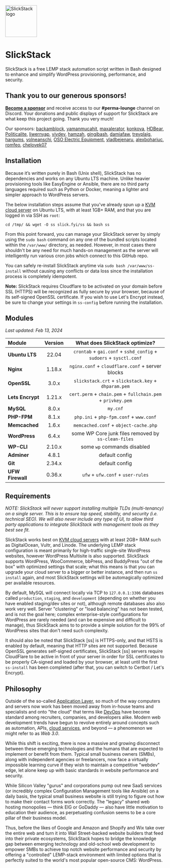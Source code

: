 <img alt="SlickStack logo" src="https://slickstack.io/wp-content/uploads/2022/11/slickstack-logo-smooth-512x512-1.png" width="100px">

# SlickStack

SlickStack is a free LEMP stack automation script written in Bash designed to enhance and simplify WordPress provisioning, performance, and security.

## Thank you to our generous sponsors!

[**Become a sponsor**](https://github.com/sponsors/jessuppi) and receive access to our **#perma-lounge** channel on Discord. Your donations and public displays of support for SlickStack are what keep this project going. Thank you very much!

Our sponsors: [backamblock](https://github.com/backamblock), [yamanmucahit](https://github.com/yamanmucahit), [maxalerator](https://github.com/maxalerator), [konkova](https://github.com/konkova), [HDBear](https://github.com/HDBear), [Politicalite](https://github.com/politicalite), [liwernyap](https://github.com/liwernyap), [vivdev](https://github.com/vivdev), [hamzah](https://github.com/hamzah), [gingibash](https://github.com/gingibash), [damiafaw](https://github.com/damiafaw), [trevplaig](https://github.com/trevplaig), [hargums](https://github.com/hargums), [volneanschi](https://github/volneanschi), [OSO Electric Equipment](https://github.com/Oso-Electric-Equipment), [vladbejenaru](https://github.com/vladbejenaru), [alexbohariuc](https://github.com/alexbohariuc), [romfeo](https://github/romfeo), [chelovek07](https://github/chelovek07)

## Installation

Because it’s written purely in Bash (Unix shell), SlickStack has no dependencies and works on any Ubuntu LTS machine. Unlike heavier provisioning tools like EasyEngine or Ansible, there are no third party languages required such as Python or Docker, meaning a lighter and simpler approach to WordPress servers.

The below installation steps assume that you've already spun up a [KVM cloud server](https://slickstack.io/hosting) on Ubuntu LTS, with at least 1GB+ RAM, and that you are logged in via SSH as `root`:

```
cd /tmp/ && wget -O ss slick.fyi/ss && bash ss
```

From this point forward, you can manage your SlickStack server by simply using the `sudo bash` command on any one of the bundled scripts located within the `/var/www/` directory, as needed. However, in most cases there shouldn't be any need for much hands-on management as the server will intelligently run various cron jobs which connect to this GitHub repo.

You can safely re-install SlickStack anytime via `sudo bash /var/www/ss-install` without causing any conflicts or data loss since the installation process is completely idempotent.

**Note:** SlickStack requires Cloudflare to be activated on your domain before SSL (HTTPS) will be recognized as fully secure by your browser, because of its self-signed OpenSSL certificate. If you wish to use Let's Encrypt instead, be sure to change your settings in `ss-config` before running the installation.

## Modules

*Last updated: Feb 13, 2024*

| Module | Version | What does SlickStack optimize? |
| :------------- | :----------: | :----------: |
| **Ubuntu LTS** | 22.04 | `crontab` + `gai.conf` + `sshd_config` + `sudoers` + `sysctl.conf` |
| **Nginx** | 1.18.x | `nginx.conf` + `cloudflare.conf` + server blocks |
| **OpenSSL** | 3.0.x | `slickstack.crt` + `slickstack.key` + `dhparam.pem` |
| **Lets Encrypt** | 1.21.x | `cert.perm` + `chain.pem` + `fullchain.pem` + `privkey.pem` |
| **MySQL** | 8.0.x | `my.cnf` |
| **PHP-FPM** | 8.1.x | `php.ini` + `php-fpm.conf` + `www.conf` |
| **Memcached** | 1.6.x | `memcached.conf` + `object-cache.php` |
| **WordPress** | 6.4.x | some WP Core junk files removed by `ss-clean-files` |
| **WP-CLI** | 2.10.x | some `wp` commands disabled |
| **Adminer** | 4.8.1 | default config |
| **Git** | 2.34.x | default config |
| **UFW Firewall** | 0.36.x | `ufw` + `ufw.conf` + `user-rules` |

## Requirements

*NOTE: SlickStack will never support installing multiple TLDs (multi-tenancy) on a single server. This is to ensure top speed, stability, and security (i.e. technical SEO). We will also never include any type of UI, to allow third party applications to integrate SlickStack with management tools as they best see fit.*

SlickStack works best on [KVM cloud servers](https://slickstack.io/hosting) with at least 2GB+ RAM such as DigitalOcean, Vultr, and Linode. The underlying LEMP stack configuration is meant primarily for high-traffic single-site WordPress websites, however WordPress Multisite is also supported. SlickStack supports WordPress, WooCommerce, bbPress, and BuddyPress "out of the box" with optimized settings that scale; what this means is that you can upgrade your cloud server to a bigger or better instance, and then run `ss install` again, and most SlickStack settings will be automagically optimized per available resources.

By default, MySQL will connect locally via TCP to `127.0.0.1:3306` databases called `production`, `staging`, and `development` (depending on whether you have enabled staging/dev sites or not), although remote databases also also work very well. Server "clustering" or "load balancing" has not been tested, and is not the goal here; complex enterprise-style configurations for WordPress are rarely needed (and can be expensive and difficult to manage), thus SlickStack aims to to provide a simple solution for the 99% of WordPress sites that don't need such complexity.

It should also be noted that SlickStack [ss] is HTTPS-only, and that HSTS is enabled by default, meaning that HTTP sites are not supported. Because OpenSSL generates self-signed certificates, SlickStack [ss] servers require CloudFlare to be active in front of your server in order for SSL certificates to be properly CA-signed and loaded by your browser, at least until the first `ss-install` has been completed (after that, you can switch to Certbot / Let's Encrypt).

## Philosophy

Outside of the so-called [Application Layer](https://en.wikipedia.org/wiki/Application_layer), so much of the way computers and servers now work has been moved away from in-house teams and specialists and onto "the cloud" that terms like [DevOps](https://www.reddit.com/r/devops/comments/3rpzem/devops_vs_sysadmin/cwqmlnd/) have become standard among recruiters, companies, and developers alike. Modern web development trends have begun to revolve entirely around concepts such as automation, APIs, [cloud services](https://www.bcsg.com/wp-content/uploads/2015/03/The-small-business-revolution-trends-in-SMB-cloud-adoption.pdf), and beyond — a phenomenon we might refer to as *Web 3.0*.

While this shift is exciting, there is now a massive and growing disconnect between these emerging technologies and the humans that are expected to implement or benefit from them. Typical small business owners (SMBs), along with independent agencies or freelancers, now face a virtually impossible learning curve if they wish to maintain a competitive "webdev" edge, let alone keep up with basic standards in website performance and security.

While Silicon Valley "gurus" and corporations pump out new SaaS services (or incredibly complex Configuration Management tools like Ansible) on a daily basis, the typical small business website is still trying to figure out how to make their contact forms work correctly. The "legacy" shared web hosting monopolies — think EIG or GoDaddy — also have little motivation to education their audience, as perpetuating confusion seems to be a core pillar of their business model.

Thus, before the likes of Google and Amazon and Shopify and Wix take over the entire web and turn it into Wall Street-backed website builders that feed into their private ecosystems, SlickStack hopes to bridge the knowledge gap between emerging technology and old-school web development to empower SMBs to achieve top notch website performance and security by offering a "controlled" LEMP-stack environment with limited options that is perfectly suited to the world's most popular open-source CMS: WordPress.
